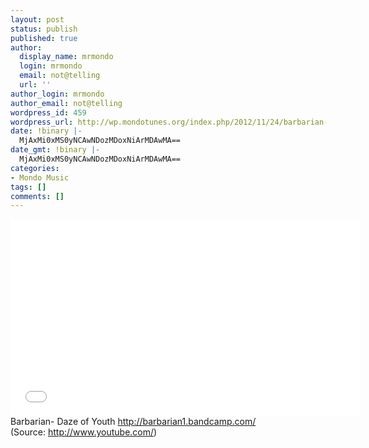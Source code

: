 ```yaml
---
layout: post
status: publish
published: true
author:
  display_name: mrmondo
  login: mrmondo
  email: not@telling
  url: ''
author_login: mrmondo
author_email: not@telling
wordpress_id: 459
wordpress_url: http://wp.mondotunes.org/index.php/2012/11/24/barbarian-daze-of-youth/
date: !binary |-
  MjAxMi0xMS0yNCAwNDozMDoxNiArMDAwMA==
date_gmt: !binary |-
  MjAxMi0xMS0yNCAwNDozMDoxNiArMDAwMA==
categories:
- Mondo Music
tags: []
comments: []
---
```

<iframe width="560" height="315" src="//www.youtube.com/embed/6xw2bfrRZzA" frameborder="0"> </iframe>
Barbarian- Daze of Youth
<a href="http://barbarian1.bandcamp.com/" target="_nk">http://barbarian1.bandcamp.com/</a>
<div class="attribution">(<span>Source:</span> <a href="http://www.youtube.com/">http://www.youtube.com/</a>)</div>
